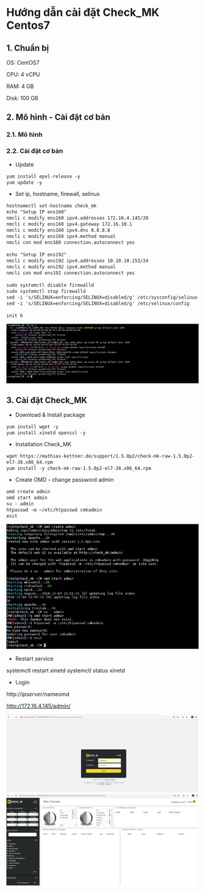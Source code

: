 # Hướng dẫn cài đặt Check_MK Centos7

## 1. Chuẩn bị

OS: CentOS7

CPU: 4 vCPU

RAM: 4 GB

Disk: 100 GB

## 2. Mô hình - Cài đặt cơ bản

### 2.1. Mô hình

### 2.2. Cài đặt cơ bản

- Update

```
yum install epel-release -y
yum update -y
```

- Set ip, hostname, firewall, selinux

```
hostnamectl set-hostname check_mk
echo "Setup IP ens160"
nmcli c modify ens160 ipv4.addresses 172.16.4.145/20
nmcli c modify ens160 ipv4.gateway 172.16.10.1
nmcli c modify ens160 ipv4.dns 8.8.8.8
nmcli c modify ens160 ipv4.method manual
nmcli con mod ens160 connection.autoconnect yes

echo "Setup IP ens192"
nmcli c modify ens192 ipv4.addresses 10.10.10.153/24
nmcli c modify ens192 ipv4.method manual
nmcli con mod ens192 connection.autoconnect yes

sudo systemctl disable firewalld
sudo systemctl stop firewalld
sed -i 's/SELINUX=enforcing/SELINUX=disabled/g' /etc/sysconfig/selinux
sed -i 's/SELINUX=enforcing/SELINUX=disabled/g' /etc/selinux/config

init 6
```

![](../images/setup/Screenshot_429.png)


## 3. Cài đặt Check_MK

+ Download & Install package

```
yum install wget -y
yum install xinetd openssl -y
```

+ Installation Check_MK

```
wget https://mathias-kettner.de/support/1.5.0p2/check-mk-raw-1.5.0p2-el7-38.x86_64.rpm
yum install -y check-mk-raw-1.5.0p2-el7-38.x86_64.rpm
```

+ Create OMD - change password admin

```
omd create admin
omd start admin
su - admin
htpasswd -m ~/etc/htpasswd cmkadmin
exit
```
![](../images/setup/Screenshot_430.png)

+ Restart service

systemctl restart xinetd
systemctl status xinetd

+ Login

http://$ipserver/$nameomd

http://172.16.4.145/admin/

![](../images/setup/Screenshot_431.png)
![](../images/setup/Screenshot_432.png)








